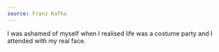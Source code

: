 ```yaml
---
source: Franz Kafka
---
```


I was ashamed of myself when I realised life was a costume party and I attended with my real face.
